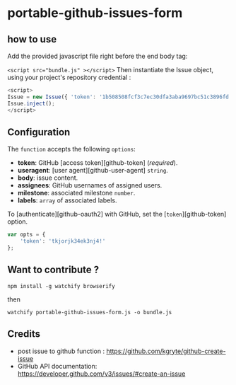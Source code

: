 # portable-github-issues-form

## how to use 

Add the provided javascript file right before the end body tag: 

`<script src="bundle.js" ></script>`
Then instantiate the Issue object, using your project's repository credential :

``` javascript
<script>
Issue = new Issue({ 'token': '1b508508fcf3c7ec30dfa3aba9697bc51c3896fd', 'useragent': 'portable-github-issues-form', 'repository': 'pixeline/portable-github-issues-form' });
Issue.inject();
</script>
```

## Configuration

The `function` accepts the following `options`:
*   __token__: GitHub [access token][github-token] (*required*).
*   __useragent__: [user agent][github-user-agent] `string`.
*   __body__: issue content.
*   __assignees__: GitHub usernames of assigned users.
*   __milestone__: associated milestone `number`.
*   __labels__: `array` of associated labels.


To [authenticate][github-oauth2] with GitHub, set the [`token`][github-token] option.

``` javascript
var opts = {
    'token': 'tkjorjk34ek3nj4!'
};
```

## Want to contribute ? 

`npm install -g watchify browserify`

then

`watchify portable-github-issues-form.js -o bundle.js` 

## Credits 
- post issue to github function : https://github.com/kgryte/github-create-issue
- GitHub API documentation: https://developer.github.com/v3/issues/#create-an-issue